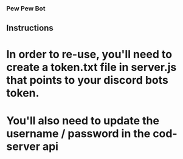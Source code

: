 ### Pew Pew Bot

## Instructions

# In order to re-use, you'll need to create a token.txt file in server.js that points to your discord bots token.

# You'll also need to update the username / password in the cod-server api
